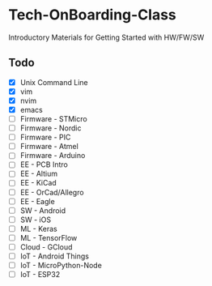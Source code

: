 # Tech-OnBoarding-Class
Introductory Materials for Getting Started with HW/FW/SW

## Todo

- [x] Unix Command Line
- [x] vim
- [x] nvim
- [x] emacs
- [ ] Firmware - STMicro
- [ ] Firmware - Nordic
- [ ] Firmware - PIC
- [ ] Firmware - Atmel
- [ ] Firmware - Arduino
- [ ] EE - PCB Intro
- [ ] EE - Altium
- [ ] EE - KiCad
- [ ] EE - OrCad/Allegro
- [ ] EE - Eagle
- [ ] SW - Android
- [ ] SW - iOS
- [ ] ML - Keras
- [ ] ML - TensorFlow
- [ ] Cloud - GCloud
- [ ] IoT - Android Things
- [ ] IoT - MicroPython-Node
- [ ] IoT - ESP32
